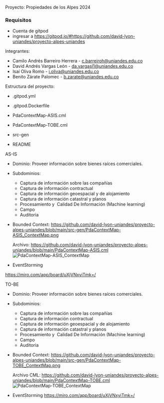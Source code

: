Proyecto: Propiedades de los Alpes 2024

### Requisitos
  * Cuenta de gitpod 
  * ingresar a https://gitpod.io/#https://github.com/david-lyon-uniandes/proyecto-alpes-uniandes
  
    
     

Integrantes:
- Camilo Andrés Barreiro Herrera - c.barreiroh@uniandes.edu.co
- David Andrés Vargas León - da.vargasl1@uniandes.edu.co
- Isaí Oliva Romo - i.oliva@uniandes.edu.co
- Benito Zárate Palomec - b.zarate@uniandes.edu.co

Estructura del proyecto:
- .gitpod.yml
- .gitpod.Dockerfile
- PdaContextMap-ASIS.cml
- PdaContextMap-TOBE.cml
- src-gen
  
- README

AS-IS
- Dominio: Proveer información sobre bienes raíces comerciales.

- Subdominios:

  * Captura de información sobre las compañías
  * Captura de información contractual
  * Captura de información geoespacial y de alojamiento
  * Captura de información catastral y planos
  * Procesamiento y  Calidad De Información (Machine learning)
  * Campo
  * Auditoria

- Bounded Context: https://github.com/david-lyon-uniandes/proyecto-alpes-uniandes/blob/main/src-gen/PdaContextMap-ASIS_ContextMap.png

  Archivo: https://github.com/david-lyon-uniandes/proyecto-alpes-uniandes/blob/main/PdaContextMap-ASIS.cml
![PdaContextMap-ASIS_ContextMap](https://github.com/david-lyon-uniandes/proyecto-alpes-uniandes/assets/111364928/e9d85419-fa92-4d8f-943c-58c6995b5e4d)


- EventStorming

https://miro.com/app/board/uXjVNxyiTmk=/



TO-BE
- Dominio: Proveer información sobre bienes raíces comerciales.


- Subdominios:

  * Captura de información sobre las compañías
  * Captura de información contractual
  * Captura de información geoespacial y de alojamiento
  * Captura de información catastral y planos
  * Procesamiento y  Calidad De Información (Machine learning)
  * Campo
  * Auditoria

- Bounded Context: https://github.com/david-lyon-uniandes/proyecto-alpes-uniandes/blob/main/src-gen/PdaContextMap-TOBE_ContextMap.png

  Archivo CML: https://github.com/david-lyon-uniandes/proyecto-alpes-uniandes/blob/main/PdaContextMap-TOBE.cml
![PdaContextMap-TOBE_ContextMap](https://github.com/david-lyon-uniandes/proyecto-alpes-uniandes/assets/111364928/0d199a25-424a-4e0a-8972-977c96a8ade9)


- EventStorming
https://miro.com/app/board/uXjVNxyiTmk=/


